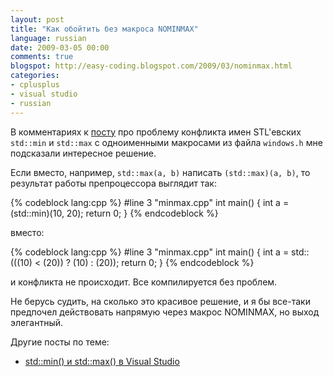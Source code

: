 ```yaml
---
layout: post
title: "Как обойтить без макроса NOMINMAX"
language: russian
date: 2009-03-05 00:00
comments: true
blogspot: http://easy-coding.blogspot.com/2009/03/nominmax.html
categories:
- cplusplus
- visual studio
- russian
---
```

В комментариях к [посту][std::min() и std::max() в Visual Studio] про проблему конфликта имен STL'евских `std::min` и `std::max` с одноименными макросами из файла `windows.h` мне подсказали интересное решение.

Если вместо, например, `std::max(a, b)` написать `(std::max)(a, b)`, то результат работы препроцессора выглядит так:

{% codeblock lang:cpp %}
#line 3 "minmax.cpp"
int main() {
  int a = (std::min)(10, 20);
  return 0;
}
{% endcodeblock %}

вместо:

{% codeblock lang:cpp %}
#line 3 "minmax.cpp"
int main() {
  int a = std::(((10) < (20)) ? (10) : (20));
  return 0;
}
{% endcodeblock %}

и конфликта не происходит. Все компилируется без проблем.

Не берусь судить, на сколько это красивое решение, и я бы все-таки предпочел действовать напрямую через макрос NOMINMAX, но выход элегантный.

Другие посты по теме:

* [std::min() и std::max() в Visual Studio][]

[std::min() и std::max() в Visual Studio]: /blog/russian/2009/02/15/min-max-in-visual-studio/
